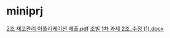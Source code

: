 # miniprj

[2조 재고관리 어플리케이션 제출.pdf](https://github.com/gaekobalding/miniprj/files/14881980/2.pdf)
[조별 1차 과제 2조_수정  (1).docx](https://github.com/gaekobalding/miniprj/files/14881982/1.2._.1.docx)
